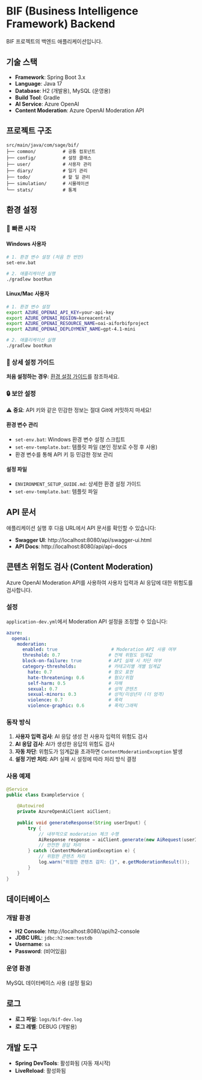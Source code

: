 # BIF (Business Intelligence Framework) Backend

BIF 프로젝트의 백엔드 애플리케이션입니다.

## 기술 스택

- **Framework**: Spring Boot 3.x
- **Language**: Java 17
- **Database**: H2 (개발용), MySQL (운영용)
- **Build Tool**: Gradle
- **AI Service**: Azure OpenAI
- **Content Moderation**: Azure OpenAI Moderation API

## 프로젝트 구조

```
src/main/java/com/sage/bif/
├── common/          # 공통 컴포넌트
├── config/          # 설정 클래스
├── user/            # 사용자 관리
├── diary/           # 일기 관리
├── todo/            # 할 일 관리
├── simulation/      # 시뮬레이션
└── stats/           # 통계
```

## 환경 설정

### 🚀 빠른 시작

#### Windows 사용자
```bash
# 1. 환경 변수 설정 (처음 한 번만)
set-env.bat

# 2. 애플리케이션 실행
./gradlew bootRun
```

#### Linux/Mac 사용자
```bash
# 1. 환경 변수 설정
export AZURE_OPENAI_API_KEY=your-api-key
export AZURE_OPENAI_REGION=koreacentral
export AZURE_OPENAI_RESOURCE_NAME=oai-aiforbifproject
export AZURE_OPENAI_DEPLOYMENT_NAME=gpt-4.1-mini

# 2. 애플리케이션 실행
./gradlew bootRun
```

### 📖 상세 설정 가이드

**처음 설정하는 경우**: [환경 설정 가이드](./ENVIRONMENT_SETUP_GUIDE.md)를 참조하세요.

### 🔒 보안 설정

⚠️ **중요**: API 키와 같은 민감한 정보는 절대 Git에 커밋하지 마세요!

#### 환경 변수 관리
- `set-env.bat`: Windows 환경 변수 설정 스크립트
- `set-env-template.bat`: 템플릿 파일 (본인 정보로 수정 후 사용)
- 환경 변수를 통해 API 키 등 민감한 정보 관리

#### 설정 파일
- `ENVIRONMENT_SETUP_GUIDE.md`: 상세한 환경 설정 가이드
- `set-env-template.bat`: 템플릿 파일


## API 문서

애플리케이션 실행 후 다음 URL에서 API 문서를 확인할 수 있습니다:

- **Swagger UI**: http://localhost:8080/api/swagger-ui.html
- **API Docs**: http://localhost:8080/api/api-docs

## 콘텐츠 위험도 검사 (Content Moderation)

Azure OpenAI Moderation API를 사용하여 사용자 입력과 AI 응답에 대한 위험도를 검사합니다.

### 설정

`application-dev.yml`에서 Moderation API 설정을 조정할 수 있습니다:

```yaml
azure:
  openai:
    moderation:
      enabled: true                    # Moderation API 사용 여부
      threshold: 0.7                  # 전체 위험도 임계값
      block-on-failure: true          # API 실패 시 차단 여부
      category-thresholds:            # 카테고리별 개별 임계값
        hate: 0.7                     # 혐오 표현
        hate-threatening: 0.6         # 혐오/위협
        self-harm: 0.5                # 자해
        sexual: 0.7                   # 성적 콘텐츠
        sexual-minors: 0.3            # 성적/미성년자 (더 엄격)
        violence: 0.7                 # 폭력
        violence-graphic: 0.6         # 폭력/그래픽
```

### 동작 방식

1. **사용자 입력 검사**: AI 응답 생성 전 사용자 입력의 위험도 검사
2. **AI 응답 검사**: AI가 생성한 응답의 위험도 검사
3. **자동 차단**: 위험도가 임계값을 초과하면 `ContentModerationException` 발생
4. **설정 기반 처리**: API 실패 시 설정에 따라 처리 방식 결정

### 사용 예제

```java
@Service
public class ExampleService {
    
    @Autowired
    private AzureOpenAiClient aiClient;
    
    public void generateResponse(String userInput) {
        try {
            // 내부적으로 moderation 체크 수행
            AiResponse response = aiClient.generate(new AiRequest(userInput));
            // 안전한 응답 처리
        } catch (ContentModerationException e) {
            // 위험한 콘텐츠 처리
            log.warn("위험한 콘텐츠 감지: {}", e.getModerationResult());
        }
    }
}
```

## 데이터베이스

### 개발 환경
- **H2 Console**: http://localhost:8080/api/h2-console
- **JDBC URL**: `jdbc:h2:mem:testdb`
- **Username**: `sa`
- **Password**: (비어있음)

### 운영 환경
MySQL 데이터베이스 사용 (설정 필요)

## 로그

- **로그 파일**: `logs/bif-dev.log`
- **로그 레벨**: DEBUG (개발용)

## 개발 도구

- **Spring DevTools**: 활성화됨 (자동 재시작)
- **LiveReload**: 활성화됨